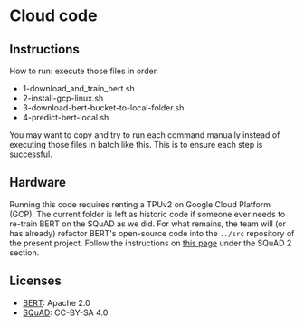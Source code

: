 # Cloud code

## Instructions

How to run: execute those files in order.
- 1-download_and_train_bert.sh
- 2-install-gcp-linux.sh
- 3-download-bert-bucket-to-local-folder.sh
- 4-predict-bert-local.sh

You may want to copy and try to run each command manually instead of executing those files in batch like this. This is to ensure each step is successful.

## Hardware

Running this code requires renting a TPUv2 on Google Cloud Platform (GCP). The current folder is left as historic code if someone ever needs to re-train BERT on the SQuAD as we did. For what remains, the team will (or has already) refactor BERT's open-source code into the `../src` repository of the present project. Follow the instructions on [this page](https://github.com/google-research/bert) under the SQuAD 2 section. 

## Licenses

- [BERT](https://github.com/google-research/bert): Apache 2.0
- [SQuAD](https://rajpurkar.github.io/SQuAD-explorer/): CC-BY-SA 4.0
